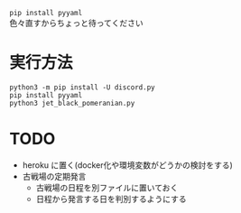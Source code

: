 `pip install pyyaml`  
色々直すからちょっと待ってください

# 実行方法
```
python3 -m pip install -U discord.py
pip install pyyaml
python3 jet_black_pomeranian.py
```

# TODO
- heroku に置く(docker化や環境変数がどうかの検討をする)
- 古戦場の定期発言
    - 古戦場の日程を別ファイルに置いておく
    - 日程から発言する日を判別するようにする
